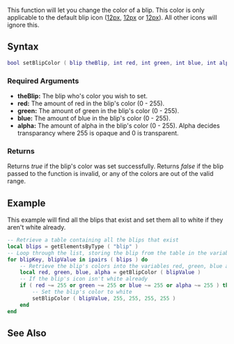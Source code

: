 This function will let you change the color of a blip. This color is only applicable to the default blip icon ([12px](/docs/image-blipid0s.png.md "wikilink"), [12px](/docs/image-blipid0u.png.md "wikilink") or [12px](/docs/image-blipid0d.png.md "wikilink")). All other icons will ignore this.

Syntax
------

``` lua
bool setBlipColor ( blip theBlip, int red, int green, int blue, int alpha )
```

### Required Arguments

-   **theBlip:** The blip who's color you wish to set.
-   **red:** The amount of red in the blip's color (0 - 255).
-   **green:** The amount of green in the blip's color (0 - 255).
-   **blue:** The amount of blue in the blip's color (0 - 255).
-   **alpha:** The amount of alpha in the blip's color (0 - 255). Alpha decides transparancy where 255 is opaque and 0 is transparent.

### Returns

Returns *true* if the blip's color was set successfully. Returns *false* if the blip passed to the function is invalid, or any of the colors are out of the valid range.

Example
-------

This example will find all the blips that exist and set them all to white if they aren't white already.

``` lua
-- Retrieve a table containing all the blips that exist
local blips = getElementsByType ( "blip" )
-- Loop through the list, storing the blip from the table in the variable blipValue
for blipKey, blipValue in ipairs ( blips ) do
    -- Retrieve the blip's colors into the variables red, green, blue and alpha
    local red, green, blue, alpha = getBlipColor ( blipValue )
    -- If the blip's icon isn't white already
    if ( red ~= 255 or green ~= 255 or blue ~= 255 or alpha ~= 255 ) then
        -- Set the blip's color to white
        setBlipColor ( blipValue, 255, 255, 255, 255 )
    end
end
```

See Also
--------
